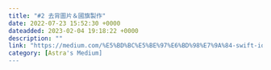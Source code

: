 ```yaml
---
title: "#2 去背圖片＆國旗製作"
date: 2022-07-23 15:52:30 +0000
dateadded: 2023-02-04 19:18:22 +0000
description: ""
link: "https://medium.com/%E5%BD%BC%E5%BE%97%E6%BD%98%E7%9A%84-swift-ios-app-%E9%96%8B%E7%99%BC%E6%95%99%E5%AE%A4/2-%E5%8E%BB%E8%83%8C%E5%9C%96%E7%89%87-%E5%9C%8B%E6%97%97%E8%A3%BD%E4%BD%9C-1eb59fa43b9b?source=rss-ebd4814c8620------2"
category: [Astra's Medium]
---
```

